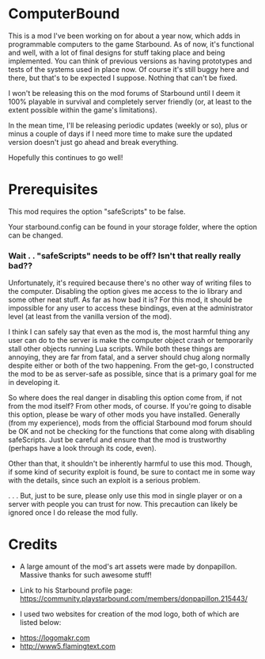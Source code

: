 # ComputerBound
This is a mod I've been working on for about a year now, which adds in programmable computers to the game Starbound.
As of now, it's functional and well, with a lot of final designs for stuff taking place and being implemented.
You can think of previous versions as having prototypes and tests of the systems used in place now.
Of course it's still buggy here and there, but that's to be expected I suppose. Nothing that can't be fixed.

I won't be releasing this on the mod forums of Starbound until I deem it 100% playable in survival and completely
server friendly (or, at least to the extent possible within the game's limitations).

In the mean time, I'll be releasing periodic updates (weekly or so), plus or minus a couple of days if I need more time
to make sure the updated version doesn't just go ahead and break everything.

Hopefully this continues to go well!

# Prerequisites

This mod requires the option "safeScripts" to be false.

Your starbound.config can be found in your storage folder, where the option can be changed.

### Wait . . "safeScripts" needs to be off? Isn't that really really bad??

Unfortunately, it's required because there's no other way of writing files to the computer. Disabling the option gives
me access to the io library and some other neat stuff. As far as how bad it is? For this mod, it should be impossible
for any user to access these bindings, even at the administrator level (at least from the vanilla version of the mod).

I think I can safely say that even as the mod is, the most harmful thing any user can do to the server is make the computer
object crash or temporarily stall other objects running Lua scripts. While both these things are annoying, they are far from
fatal, and a server should chug along normally despite either or both of the two happening. From the get-go, I constructed
the mod to be as server-safe as possible, since that is a primary goal for me in developing it.

So where does the real danger in disabling this option come from, if not from the mod itself? From other mods, of course.
If you're going to disable this option, please be wary of other mods you have installed. Generally (from my experience),
mods from the official Starbound mod forum should be OK and not be checking for the functions that come along with disabling
safeScripts. Just be careful and ensure that the mod is trustworthy (perhaps have a look through its code, even).

Other than that, it shouldn't be inherently harmful to use this mod. Though, if some kind of security exploit is found, be
sure to contact me in some way with the details, since such an exploit is a serious problem.

. . . But, just to be sure, please only use this mod in single player or on a server with people you can trust for now.
This precaution can likely be ignored once I do release the mod fully.

# Credits

* A large amount of the mod's art assets were made by donpapillon. Massive thanks for such awesome stuff!
- Link to his Starbound profile page: https://community.playstarbound.com/members/donpapillon.215443/

* I used two websites for creation of the mod logo, both of which are listed below:
- https://logomakr.com
- http://www5.flamingtext.com
